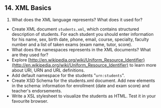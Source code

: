 ## 14. XML Basics

1. What does the XML language represents? What does it used for? 
* Create XML document `students.xml`, which contains structured description of students. For each student you should enter information for his name, sex, birth date, phone, email, course, specialty, faculty number and a list of taken exams (exam name, tutor, score).
* What does the namespaces represents in the XML documents? What are they used for? 
* Explore [http://en.wikipedia.org/wiki/Uniform_Resource_Identifier}(http://en.wikipedia.org/wiki/Uniform_Resource_Identifier) to learn more about URI, URN and URL definitions.
* Add default namespace for the students "`urn:students`".
* Create XSD Schema for the students.xml document. Add new elements in the schema: information for enrollment (date and exam score) and teacher's endorsements.
* Write a XSL stylesheet to visualize the students as HTML. Test it in your favourite browser.
